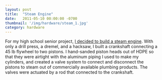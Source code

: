 ```yaml
---
layout: post
title:  "Steam Engine"
date:   2011-05-10 00:00:00 -0700
thumbnail: '/img/hardware/steam_1.jpg'
category: hardware
---
```

For my high school senior project, <a href="https://www.youtube.com/watch?v=u0gQFcdwEFc">I decided to build a steam engine</a>. With only a drill press, a dremel, and a hacksaw, I built a crankshaft connecting a 45 lb flywheel to two pistons. I hand-sanded piston heads out of HDPE so that they were airtight with the aluminum piping I used to make my cylinders, and created a valve system to connect and disconnect the pistons to steam out of commercially available plumbing products. The valves were actuated by a rod that connected to the crankshaft.